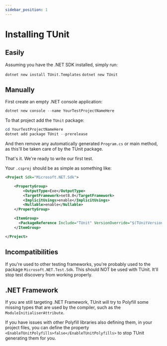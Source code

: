 ```yaml
---
sidebar_position: 1
---
```


# Installing TUnit

## Easily

Assuming you have the .NET SDK installed, simply run:

`dotnet new install TUnit.Templates`
`dotnet new TUnit`

## Manually

First create an empty .NET console application:

```powershell
dotnet new console --name YourTestProjectNameHere
```

To that project add the `TUnit` package:

```powershell
cd YourTestProjectNameHere
dotnet add package TUnit --prerelease
```

And then remove any automatically generated `Program.cs` or main method, as this'll be taken care of by the TUnit package.

That's it. We're ready to write our first test.

Your `.csproj` should be as simple as something like:

```xml
<Project Sdk="Microsoft.NET.Sdk">

    <PropertyGroup>
        <OutputType>Exe</OutputType>
        <TargetFramework>net8.0</TargetFramework>
        <ImplicitUsings>enable</ImplicitUsings>
        <Nullable>enable</Nullable>
    </PropertyGroup>

    <ItemGroup>
      <PackageReference Include="TUnit" VersionOverride="$(TUnitVersion)" />
    </ItemGroup>

</Project>
```

## Incompatibilities

If you're used to other testing frameworks, you're probably used to the package `Microsoft.NET.Test.Sdk`.
This should NOT be used with TUnit. It'll stop test discovery from working properly.

## .NET Framework
If you are still targeting .NET Framework, TUnit will try to Polyfill some missing types that are used by the compiler, such as the `ModuleInitialiserAttribute`.

If you have issues with other Polyfill libraries also defining them, in your project files, you can define the property `<EnableTUnitPolyfills>false</EnableTUnitPolyfills>` to stop TUnit generating them for you.